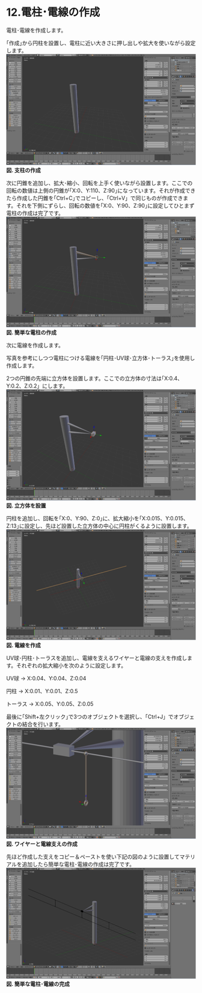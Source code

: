 # 12.電柱･電線の作成

電柱･電線を作成します。

｢作成｣から円柱を設置し、電柱に近い大きさに押し出しや拡大を使いながら設定します。![](/assets/2017y07m13d_162123485.jpg)**図. 支柱の作成**

次に円錐を追加し、拡大･縮小、回転を上手く使いながら設置します。ここでの回転の数値は上側の円錐が｢X:0、Y:110、Z:90｣になっています。それが作成できたら作成した円錐を｢Ctrl+C｣でコピーし、｢Ctrl+V」で同じものが作成できます。それを下側にずらし、回転の数値を｢X:0、Y:90、Z:90｣に設定してひとまず電柱の作成は完了です。![](/assets/2017y07m13d_162219058.jpg)**図. 簡単な電柱の作成**

次に電線を作成します。

写真を参考にしつつ電柱につける電線を｢円柱･UV球･立方体･トーラス｣を使用し作成します。

2つの円錐の先端に立方体を設置します。ここでの立方体の寸法は｢X:0.4、Y:0.2、Z:0.2」にします。![](/assets/2017y07m13d_163541106.jpg)**図. 立方体を設置**

円柱を追加し、回転を｢X:0、Y:90、Z:0｣に、拡大縮小を｢X:0.015、Y:0.015、Z:13｣に設定し、先ほど設置した立方体の中心に円柱がくるように設置します。![](/assets/2017y07m13d_164648167.jpg)**図. 電線を作成**

UV球･円柱･トーラスを追加し、電線を支えるワイヤーと電線の支えを作成します。それぞれの拡大縮小を次のように設定します。

UV球 -&gt; X:0.04、Y:0.04、Z:0.04

円柱 -&gt; X:0.01、Y:0.01、Z:0.5

トーラス -&gt; X:0.05、Y:0.05、Z:0.05

最後に｢Shift+左クリック｣で3つのオブジェクトを選択し、｢Ctrl+J」でオブジェクトの結合を行います。![](/assets/2017y07m13d_171941430.jpg)**図. ワイヤーと電線支えの作成**

先ほど作成した支えをコピー＆ペーストを使い下記の図のように設置してマテリアルを追加したら簡単な電柱･電線の作成は完了です。![](/assets/2017y07m13d_173047743.jpg)**図. 簡単な電柱･電線の完成**




